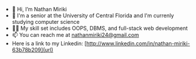 - 👋 Hi, I’m Nathan Miriki 
- 🌱 I'm a senior at the University of Central Florida and I'm currenly studying computer science
- 🤹🏽 My skill set includes OOPS, DBMS, and full-stack web development
- 📫 You can reach me at nathanmiriki24@gmail.com
- Here is a link to my Linkedin: [http://www.linkedin.com/in/nathan-miriki-63b78b209](url)

<!---
nathanM24/nathanM24 is a ✨ special ✨ repository because its `README.md` (this file) appears on your GitHub profile.
You can click the Preview link to take a look at your changes.
--->
